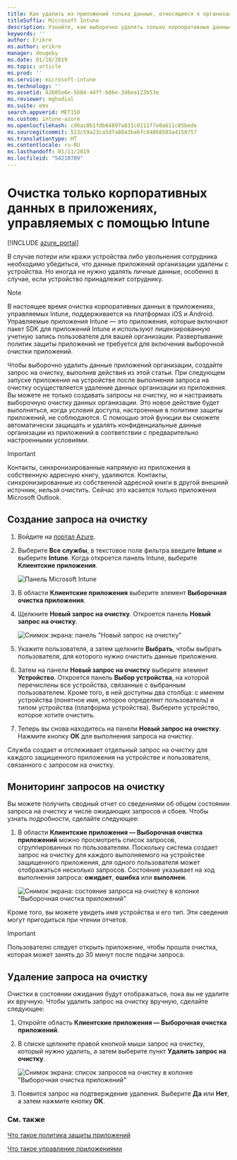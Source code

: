 ```yaml
---
title: Как удалить из приложений только данные, относящиеся к организации
titleSuffix: Microsoft Intune
description: Узнайте, как выборочно удалять только корпоративные данные из приложений, управляемых Intune, с помощью Microsoft Intune.
keywords: ''
author: Erikre
ms.author: erikre
manager: dougeby
ms.date: 01/10/2019
ms.topic: article
ms.prod: ''
ms.service: microsoft-intune
ms.technology: ''
ms.assetid: 42605e6e-5b84-44ff-b86e-346ea123b53e
ms.reviewer: mghadial
ms.suite: ems
search.appverid: MET150
ms.custom: intune-azure
ms.openlocfilehash: cd6ac0b1fdb64897a831c0111f7e0a611c85bede
ms.sourcegitcommit: 513c59a23ca5dfa80a3ba6fc84068503a4158757
ms.translationtype: HT
ms.contentlocale: ru-RU
ms.lasthandoff: 01/11/2019
ms.locfileid: "54210709"
---
```

# <a name="how-to-wipe-only-corporate-data-from-intune-managed-apps"></a>Очистка только корпоративных данных в приложениях, управляемых с помощью Intune

[!INCLUDE [azure_portal](./includes/azure_portal.md)]

В случае потери или кражи устройства либо увольнения сотрудника необходимо убедиться, что данные приложений организации удалены с устройства. Но иногда не нужно удалять личные данные, особенно в случае, если устройство принадлежит сотруднику.

>[!NOTE]
> В настоящее время очистка корпоративных данных в приложениях, управляемых Intune, поддерживается на платформах iOS и Android. Управляемые приложения Intune — это приложения, которые включают пакет SDK для приложений Intune и используют лицензированную учетную запись пользователя для вашей организации. Развертывание политик защиты приложений не требуется для включения выборочной очистки приложений.

Чтобы выборочно удалить данные приложений организации, создайте запрос на очистку, выполнив действия из этой статьи. При следующем запуске приложения на устройстве после выполнения запроса на очистку осуществляется удаление данных организации из приложения. Вы можете не только создавать запросы на очистку, но и настраивать выборочную очистку данных организации. Это новое действие будет выполняться, когда условия доступа, настроенные в политике защиты приложений, не соблюдаются. С помощью этой функции вы сможете автоматически защищать и удалять конфиденциальные данные организации из приложений в соответствии с предварительно настроенными условиями.

>[!IMPORTANT]
> Контакты, синхронизированные напрямую из приложения в собственную адресную книгу, удаляются. Контакты, синхронизированные из собственной адресной книги в другой внешний источник, нельзя очистить. Сейчас это касается только приложения Microsoft Outlook.

## <a name="create-a-wipe-request"></a>Создание запроса на очистку

1.  Войдите на [портал Azure](https://portal.azure.com).

2.  Выберите **Все службы**, в текстовое поле фильтра введите **Intune** и выберите **Intune**. Когда откроется панель Intune, выберите **Клиентские приложения**.

    ![Панель Microsoft Intune](./media/apps-selective-wipe01.png)

3.  В области **Клиентские приложения** выберите элемент **Выборочная очистка приложения**.

4.  Щелкните **Новый запрос на очистку**. Откроется панель **Новый запрос на очистку**.

    ![Снимок экрана: панель "Новый запрос на очистку"](./media/AzurePortal_MAM_NewWipeRequest.png)

5.  Укажите пользователя, а затем щелкните **Выбрать**, чтобы выбрать пользователя, для которого нужно очистить данные приложения.

6.  Затем на панели **Новый запрос на очистку** выберите элемент **Устройство**. Откроется панель **Выбор устройства**, на которой перечислены все устройства, связанные с выбранным пользователем. Кроме того, в ней доступны два столбца: с именем устройства (понятное имя, которое определяет пользователь) и типом устройства (платформа устройства). Выберите устройство, которое хотите очистить.

7.  Теперь вы снова находитесь на панели **Новый запрос на очистку**. Нажмите кнопку **ОК** для выполнения запроса на очистку.

Служба создает и отслеживает отдельный запрос на очистку для каждого защищенного приложения на устройстве и пользователя, связанного с запросом на очистку.

## <a name="monitor-your-wipe-requests"></a>Мониторинг запросов на очистку

Вы можете получить сводный отчет со сведениями об общем состоянии запроса на очистку и числе ожидающих запросов и сбоев. Чтобы узнать подробности, сделайте следующее:

1.  В области **Клиентские приложения — Выборочная очистка приложений** можно просмотреть список запросов, сгруппированных по пользователям. Поскольку система создает запрос на очистку для каждого выполняемого на устройстве защищенного приложения, для одного пользователя может отображаться несколько запросов. Состояние указывает на ход выполнения запроса: **ожидает**, **ошибка** или **выполнен**.

    ![Снимок экрана: состояние запроса на очистку в колонке "Выборочная очистка приложений"](./media/wipe-request-status-1.png)

Кроме того, вы можете увидеть имя устройства и его тип. Эти сведения могут пригодиться при чтении отчетов.

>[!IMPORTANT]
> Пользователю следует открыть приложение, чтобы прошла очистка, которая может занять до 30 минут после подачи запроса.

## <a name="delete-a-wipe-request"></a>Удаление запроса на очистку

Очистки в состоянии ожидания будут отображаться, пока вы не удалите их вручную. Чтобы удалить запрос на очистку вручную, сделайте следующее:

1.  Откройте область **Клиентские приложения — Выборочная очистка приложений**.

2.  В списке щелкните правой кнопкой мыши запрос на очистку, который нужно удалить, а затем выберите пункт **Удалить запрос на очистку**.

    ![Снимок экрана: список запросов на очистку в колонке "Выборочная очистка приложений"](./media/delete-wipe-request.png)

3.  Появится запрос на подтверждение удаления. Выберите **Да** или **Нет**, а затем нажмите кнопку **ОК**.

### <a name="see-also"></a>См. также
[Что такое политика защиты приложений](app-protection-policy.md)

[Что такое управление приложениями](app-management.md)
